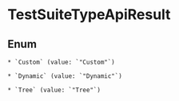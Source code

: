 
# TestSuiteTypeApiResult

## Enum


    * `Custom` (value: `"Custom"`)

    * `Dynamic` (value: `"Dynamic"`)

    * `Tree` (value: `"Tree"`)




